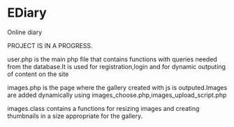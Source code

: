 # EDiary
Online diary

PROJECT IS IN A PROGRESS.

user.php is the main php file that contains functions with queries needed from the database.It is used for registration,login
and for dynamic outputing of content on the site

images.php is the page where the gallery created with js is outputed.Images are added dynamically using 
images_choose.php,images_upload_script.php 

images.class contains a functions for resizing images and creating thumbnails in a size appropriate for the gallery.

